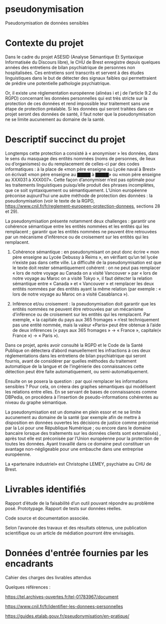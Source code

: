 # pseudonymisation
Pseudonymisation de données sensibles

# Contexte du projet

Dans le cadre du projet ASESID (Analyse Sémantique Et Syntaxique Informatisée du Discours libre), le CHU de Brest enregistre depuis quelques années des entretiens de bilan psychiatrique de personnes non hospitalisées. Ces entretiens sont transcrits et servent à des études linguistiques dans le but de détecter des signaux faibles qui permettraient de prédire une potentielle pathologie psychiatrique.

Or, il existe une réglementation européenne (alinéas i et j de l’article 9.2 du RGPD) concernant les données personnelles qui est très stricte sur la protection de ces données et rend impossible leur traitement sans une étape de protection préalable. Si les données qui seront traitées dans ce projet seront des données de santé, il faut noter que la pseudonymisation ne se limite aucunement au domaine de la santé.

 

 

# Descriptif succinct du projet

Longtemps cette protection a consisté à « anonymiser » les données, dans le sens du masquage des entités nommées (noms de personnes, de lieux ou d’organismes) ou du remplacement de celles-ci par des codes informatiques : à la place de «mon père enseigne au Lycée naval à Brest» on écrivait «mon père enseigne au ▇​​▇▇▇ à ▇​​▇▇▇» ou «mon père enseigne au XXX031 à XXX007». Cette façon d’anonymiser n’est pas optimale pour les traitements linguistiques puisqu’elle produit des phrases incomplètes, que ce soit syntaxiquement ou sémantiquement. L’Union européenne préconise aujourd’hui une autre méthode de protection des données : la pseudonymisation (voir le texte de la RGPD, https://www.cnil.fr/fr/reglement-europeen-protection-donnees, sections 28 et 29).

La pseudonymisation présente notamment deux challenges : garantir une cohérence sémantique entre les entités nommées et les entités qui les remplacent ; garantir que les entités nommées ne peuvent être retrouvées par un mécanisme d’inférence ou de croisement sur les entités qui les remplacent.

 1. Cohérence sémantique : en pseudonymisant on peut donc écrire « mon père enseigne au Lycée Debussy à Reims », en vérifiant qu’un tel lycée n’existe pas dans cette ville. La difficulté de la pseudonymisation est que le texte doit rester sémantiquement cohérent : on ne peut pas remplacer « lors de notre voyage au Canada on a visité Vancouver » par « lors de notre voyage au Maroc on a visité Tokyo », il faut détecter la relation sémantique entre « Canada » et « Vancouver » et remplacer les deux entités nommées par des entités ayant la même relation (par exemple : « lors de notre voyage au Maroc on a visité Casablanca »).

 2. Inférence et/ou croisement : la pseudonymisation doit garantir que les entités nommées ne peuvent être retrouvées par un mécanisme d’inférence ou de croisement sur les entités qui les remplacent. Par exemple, « la capitale du pays aux 365 fromages » n’est techniquement pas une entité nommée, mais la valeur «Paris» peut être obtenue à l’aide de deux inférences (« pays aux 365 fromages » -> « France », capitale(« France ») -> « Paris »).

Dans ce projet, après avoir consulté la RGPD et le Code de la Santé Publique on détectera d’abord manuellement les infractions à ces deux réglementations dans les entretiens de bilan psychiatrique qui seront fournis, avant de considérer par quelles méthodes du traitement automatique de la langue et de l’ingénierie des connaissances cette détection peut être faite automatiquement, ou semi-automatiquement. 

Ensuite on se posera la question : par quoi remplacer les informations sensibles ? Pour cela, on créera des graphes sémantiques qui modélisent les relations entre elles. En se servant de bases de connaissances comme DBPedia, on procédera à l’insertion de pseudo-informations cohérentes au niveau du graphe sémantique.

La pseudonymisation est un domaine en plein essor et ne se limite aucunement au domaine de la santé (par exemple afin de mettre à disposition en données ouvertes les décisions de justice comme préconisé par la Loi pour une République Numérique ; ou encore dans le domaine bancaire lorsque des traitements sur les données clients sont externalisés) , après tout elle est préconisée par l’Union européenne pour la protection de toutes les données. Ayant travaillé dans ce domaine peut constituer un avantage non-négligeable pour une embauche dans une entreprise européenne.

 La «partenaire industriel» est Christophe LEMEY, psychiatre au CHU de Brest.

# Livrables identifiés

Rapport d’étude de la faisabilité d’un outil pouvant répondre au problème posé. Prototypage. Rapport de tests sur données réelles.

Code source et documentation associée.

Selon l’avancée des travaux et des résultats obtenus, une publication scientifique ou un article de médiation pourront être envisagés.

# Données d'entrée fournies par les encadrants

Cahier des charges des livrables attendus

Quelques références :

https://tel.archives-ouvertes.fr/tel-01783967/document

https://www.cnil.fr/fr/identifier-les-donnees-personnelles

https://guides.etalab.gouv.fr/pseudonymisation/en-pratique/
